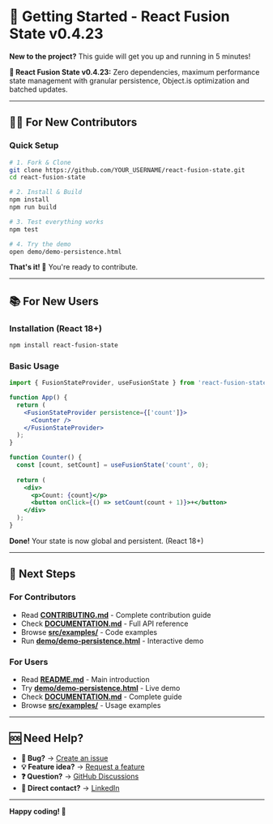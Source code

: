 # 🚀 Getting Started - React Fusion State v0.4.23

**New to the project?** This guide will get you up and running in 5 minutes!

**🎯 React Fusion State v0.4.23:** Zero dependencies, maximum performance state management with granular persistence, Object.is optimization and batched updates.

---

## 👨‍💻 **For New Contributors**

### Quick Setup
```bash
# 1. Fork & Clone
git clone https://github.com/YOUR_USERNAME/react-fusion-state.git
cd react-fusion-state

# 2. Install & Build
npm install
npm run build

# 3. Test everything works
npm test

# 4. Try the demo
open demo/demo-persistence.html
```

**That's it! 🎉** You're ready to contribute.

---

## 📚 **For New Users**

### Installation (React 18+)
```bash
npm install react-fusion-state
```

### Basic Usage
```jsx
import { FusionStateProvider, useFusionState } from 'react-fusion-state';

function App() {
  return (
    <FusionStateProvider persistence={['count']}>
      <Counter />
    </FusionStateProvider>
  );
}

function Counter() {
  const [count, setCount] = useFusionState('count', 0);
  
  return (
    <div>
      <p>Count: {count}</p>
      <button onClick={() => setCount(count + 1)}>+</button>
    </div>
  );
}
```

**Done!** Your state is now global and persistent. (React 18+)

---

## 📖 **Next Steps**

### For Contributors
- Read [**CONTRIBUTING.md**](CONTRIBUTING.md) - Complete contribution guide
- Check [**DOCUMENTATION.md**](DOCUMENTATION.md) - Full API reference
- Browse [**src/examples/**](src/examples/) - Code examples
- Run [**demo/demo-persistence.html**](demo/) - Interactive demo

### For Users
- Read [**README.md**](README.md) - Main introduction
- Try [**demo/demo-persistence.html**](demo/) - Live demo
- Check [**DOCUMENTATION.md**](DOCUMENTATION.md) - Complete guide
- Browse [**src/examples/**](src/examples/) - Usage examples

---

## 🆘 **Need Help?**

- **🐛 Bug?** → [Create an issue](https://github.com/jgerard72/react-fusion-state/issues/new?template=bug_report.md)
- **💡 Feature idea?** → [Request a feature](https://github.com/jgerard72/react-fusion-state/issues/new?template=feature_request.md)
- **❓ Question?** → [GitHub Discussions](https://github.com/jgerard72/react-fusion-state/discussions)
- **📧 Direct contact?** → [LinkedIn](https://www.linkedin.com/in/jgerard)

---

**Happy coding! 🎉**
